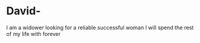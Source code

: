 # David-
I am a widower looking for a reliable successful woman I will spend the rest of my life with forever 
